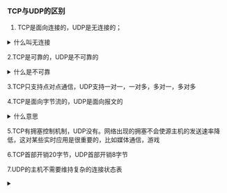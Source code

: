 ### TCP与UDP的区别

1. TCP是面向连接的，UDP是无连接的；
<details>
<summary>什么叫无连接</summary>

UDP发送数据之前不需要建立连接
</details>

2.TCP是可靠的，UDP是不可靠的
<details>
  <summary>什么是不可靠</summary>
  UDP接收到报文后，不需要给出任何确认
</details>

3.TCP只支持点对点通信，UDP支持一对一，一对多，多对一，多对多

4.TCP是面向字节流的，UDP是面向报文的
<details>
  <summary>什么意思</summary>
  面向字节流是指发送数据时以字节为单位，一个数据包可以拆分成若干组进行发送，而UDP一个报文只能一次发完。
</details>

5.TCP有拥塞控制机制，UDP没有。网络出现的拥塞不会使源主机的发送速率降低，这对某些实时应用是很重要的，比如媒体通信，游戏

6.TCP首部开销20字节，UDP首部开销8字节

7.UDP的主机不需要维持复杂的连接状态表


<details>
<summary></summary>
</details>
